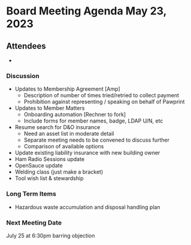 # Board Meeting Agenda May 23, 2023

## Attendees
- 

### Discussion
- Updates to Membership Agreement [Amp]
  - Description of number of times tried/retried to collect payment
  - Prohibition against representing / speaking on behalf of Pawprint
- Updates to Member Matters 
  - Onboarding automation [Rechner to fork]
  - Include forms for member names, badge, LDAP U/N, etc
- Resume search for D&O insurance
  - Need an asset list in moderate detail
  - Separate meeting needs to be convened to discuss further
  - Comparison of available options 
- Update existing liability insurance with new building owner
- Ham Radio Sessions update
- OpenSauce update
- Welding class (just make a bracket)
- Tool wish list & stewardship

### Long Term Items
- Hazardous waste accumulation and disposal handling plan



### Next Meeting Date
July 25 at 6:30pm barring objection 
